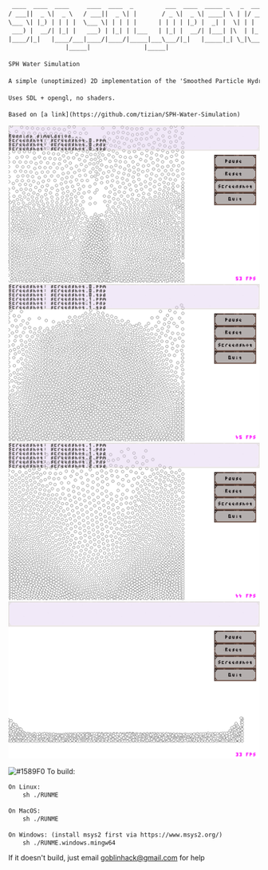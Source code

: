 ```diff
 ____  ____  ____     ____  ____  _         ___  ____  _____ _   _  ____ _
/ ___||  _ \|  _ \   / ___||  _ \| |       / _ \|  _ \| ____| \ | |/ ___| |
\___ \| |_) | | | |  \___ \| | | | |      | | | | |_) |  _| |  \| | |  _| |
 ___) |  __/| |_| |   ___) | |_| | |___   | |_| |  __/| |___| |\  | |_| | |___
|____/|_|   |____/___|____/|____/|_____|___\___/|_|   |_____|_| \_|\____|_____|
                |_____|               |_____|

SPH Water Simulation

A simple (unoptimized) 2D implementation of the 'Smoothed Particle Hydrodynamics' method for water simulation in C++.

Uses SDL + opengl, no shaders.

Based on [a link](https://github.com/tizian/SPH-Water-Simulation)

```
![Alt text](screenshot.1.png?raw=true "")
![Alt text](screenshot.2.png?raw=true "")
![Alt text](screenshot.3.png?raw=true "")
![Alt text](screenshot.4.png?raw=true "")

![#1589F0](https://placehold.it/15/1589F0/000000?text=+) To build:

    On Linux:
        sh ./RUNME

    On MacOS:
        sh ./RUNME

    On Windows: (install msys2 first via https://www.msys2.org/)
        sh ./RUNME.windows.mingw64

If it doesn't build, just email goblinhack@gmail.com for help
